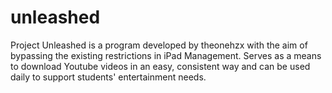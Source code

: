 # unleashed
Project Unleashed is a program developed by theonehzx with the aim of bypassing the existing restrictions in iPad Management.  Serves as a means to download Youtube videos in an easy, consistent way and can be used daily to support students' entertainment needs.

